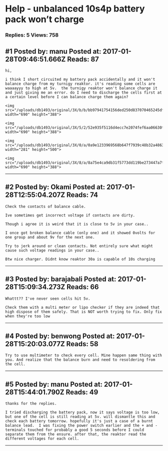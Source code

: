 # Help - unbalanced 10s4p battery pack won&rsquo;t charge

### Replies: 5 Views: 758

## \#1 Posted by: manu Posted at: 2017-01-28T09:46:51.666Z Reads: 87

```
hi, 

i think I short circuited my battery pack accidentally and it won't balance charge from my turnigy reaktor. it's reading some cells are waaaayyy to high at 5v.  the turnigy reaktor won't balance charge it and just giving me an error. do I need to discharge the cells first at a certain level before I can balance charge them again? 

<img src="/uploads/db1493/original/3X/b/b/bb97941754156ded250d837070465245dfe5b0de.jpg" width="690" height="388">

<img src="/uploads/db1493/original/3X/5/2/52e935f5116d4ecc7e2074fef6aa06630fa5b09d.jpg" width="690" height="388">

<img src="/uploads/db1493/original/3X/0/a/0a9e1233969568b647f7939c48b32a48632b432e.jpg" width="281" height="500">

<img src="/uploads/db1493/original/3X/8/a/8a75e4ca9db31f5773dd119be273447a7f23b646.jpg" width="690" height="388">
```

---
## \#2 Posted by: Okami Posted at: 2017-01-28T12:55:04.207Z Reads: 74

```
Check the contacts of balance cable.

Ive sometimes get incorrect voltage if contacts are dirty.

Though i agree it is weird that it is close to 5v in your case..

I once got broken balance cable (only one) and it showed 0volts for one group and about 9v for the next one.

Try to jerk around or clean contacts. Not entirely sure what might cause such voltage readings in your case..

Btw nice charger. Didnt know reaktor 30a is capable of 10s charging
```

---
## \#3 Posted by: barajabali Posted at: 2017-01-28T15:09:34.273Z Reads: 66

```
Whattt?? I've never seen cells hit 5v. 

Check them with a multi meter or lipo checker if they are indeed that high dispose of them safely. That is NOT worth trying to fix. Only fix when they're too low
```

---
## \#4 Posted by: benwong Posted at: 2017-01-28T15:20:03.077Z Reads: 58

```
Try to use multimeter to check every cell. Mine happen same thing with you. And realize that the balance burn and need to resoldering from the cell.
```

---
## \#5 Posted by: manu Posted at: 2017-01-28T15:44:01.790Z Reads: 49

```
thanks for the replies. 

I tried discharging the battery pack, now it says voltage is too low, but one of the cell is still reading at 5v. will dismantle this and check each battery tomorrow. hopefully it's just a case of a burnt balance lead.  I was fixing the power switch earlier and the + and -  terminals touched for probably a good 5 seconds before I could separate them from the ensure. after that, the reaktor read the different voltages for each cell.
```

---
